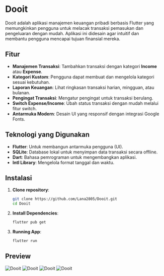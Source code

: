 # Dooit

Dooit adalah aplikasi manajemen keuangan pribadi berbasis Flutter yang memungkinkan pengguna untuk melacak transaksi pemasukan dan pengeluaran dengan mudah. Aplikasi ini didesain agar intuitif dan membantu pengguna mencapai tujuan finansial mereka.

## Fitur

- **Manajemen Transaksi**: Tambahkan transaksi dengan kategori **Income** atau **Expense**.
- **Kategori Kustom**: Pengguna dapat membuat dan mengelola kategori sesuai kebutuhan.
- **Laporan Keuangan**: Lihat ringkasan transaksi harian, mingguan, atau bulanan.
- **Pengingat Transaksi**: Mengatur pengingat untuk transaksi berulang.
- **Switch Expense/Income**: Ubah status transaksi dengan mudah melalui fitur switch.
- **Antarmuka Modern**: Desain UI yang responsif dengan integrasi Google Fonts.

## Teknologi yang Digunakan

- **Flutter**: Untuk membangun antarmuka pengguna (UI).
- **SQLite**: Database lokal untuk menyimpan data transaksi secara offline.
- **Dart**: Bahasa pemrograman untuk mengembangkan aplikasi.
- **Intl Library**: Mengelola format tanggal dan waktu.

## Instalasi

1. **Clone repository**:
   ```bash
   git clone https://github.com/Lana2805/Dooit.git
   cd Dooit
2. **Install Dependencies**:
   ```bash
   flutter pub get
3. **Running App**:
   ```bash
   flutter run

## Preview
![Dooit](web/foto-nama-app.png)
![Dooit](web/foto-main-page.png)
![Dooit](web/foto-category-page.png)
![Dooit](web/foto-transaction-page.png)
